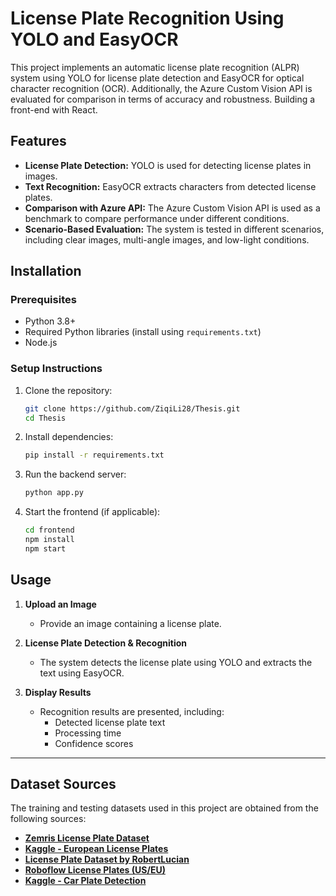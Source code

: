 # License Plate Recognition Using YOLO and EasyOCR

This project implements an automatic license plate recognition (ALPR) system using YOLO for license plate detection and EasyOCR for optical character recognition (OCR). Additionally, the Azure Custom Vision API is evaluated for comparison in terms of accuracy and robustness. Building a front-end with React. 

## Features

- **License Plate Detection:** YOLO is used for detecting license plates in images.
- **Text Recognition:** EasyOCR extracts characters from detected license plates.
- **Comparison with Azure API:** The Azure Custom Vision API is used as a benchmark to compare performance under different conditions.
- **Scenario-Based Evaluation:** The system is tested in different scenarios, including clear images, multi-angle images, and low-light conditions.

## Installation

### Prerequisites

- Python 3.8+
- Required Python libraries (install using `requirements.txt`)
- Node.js

### Setup Instructions

1. Clone the repository:
   ```sh
   git clone https://github.com/ZiqiLi28/Thesis.git
   cd Thesis

2. Install dependencies:

   ```sh
   pip install -r requirements.txt

3. Run the backend server:

   ```sh
   python app.py

4. Start the frontend (if applicable):

   ```sh
   cd frontend
   npm install
   npm start

## Usage

1. **Upload an Image**  
   - Provide an image containing a license plate.
  
2. **License Plate Detection & Recognition**  
   - The system detects the license plate using YOLO and extracts the text using EasyOCR.
  
3. **Display Results**  
   - Recognition results are presented, including:
     - Detected license plate text
     - Processing time
     - Confidence scores

---

## Dataset Sources

The training and testing datasets used in this project are obtained from the following sources:

- **[Zemris License Plate Dataset](https://www.zemris.fer.hr/projects/LicensePlates/english/results.shtml)**
- **[Kaggle - European License Plates](https://www.kaggle.com/datasets/abdelhamidzakaria/european-license-plates-dataset)**
- **[License Plate Dataset by RobertLucian](https://github.com/RobertLucian/license-plate-dataset/tree/master/dataset)**
- **[Roboflow License Plates (US/EU)](https://public.roboflow.com/object-detection/license-plates-us-eu/)**
- **[Kaggle - Car Plate Detection](https://www.kaggle.com/datasets/andrewmvd/car-plate-detection?resource=download&select=images)**
